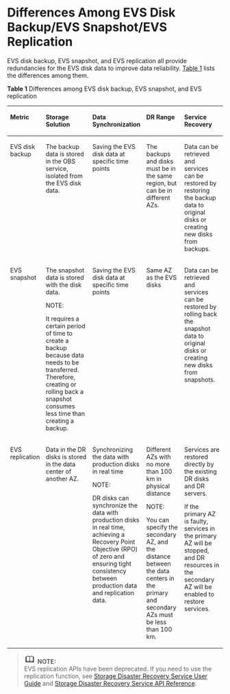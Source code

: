 # Differences Among EVS Disk Backup/EVS Snapshot/EVS Replication<a name="evs_01_0022"></a>

EVS disk backup, EVS snapshot, and EVS replication all provide redundancies for the EVS disk data to improve data reliability.  [Table 1](#table20229141185044)  lists the differences among them.

**Table  1**  Differences among EVS disk backup, EVS snapshot, and EVS replication

<a name="table20229141185044"></a>
<table><thead align="left"><tr id="row15865513185044"><th class="cellrowborder" valign="top" width="16.43%" id="mcps1.2.6.1.1"><p id="p23234826185044"><a name="p23234826185044"></a><a name="p23234826185044"></a>Metric</p>
</th>
<th class="cellrowborder" valign="top" width="22.82%" id="mcps1.2.6.1.2"><p id="p2972717185044"><a name="p2972717185044"></a><a name="p2972717185044"></a>Storage Solution</p>
</th>
<th class="cellrowborder" valign="top" width="22.82%" id="mcps1.2.6.1.3"><p id="p39463562185044"><a name="p39463562185044"></a><a name="p39463562185044"></a>Data Synchronization</p>
</th>
<th class="cellrowborder" valign="top" width="17.93%" id="mcps1.2.6.1.4"><p id="p42431943185044"><a name="p42431943185044"></a><a name="p42431943185044"></a>DR Range</p>
</th>
<th class="cellrowborder" valign="top" width="20%" id="mcps1.2.6.1.5"><p id="p14435340185044"><a name="p14435340185044"></a><a name="p14435340185044"></a>Service Recovery</p>
</th>
</tr>
</thead>
<tbody><tr id="row62809202185044"><td class="cellrowborder" valign="top" width="16.43%" headers="mcps1.2.6.1.1 "><p id="p54380567185044"><a name="p54380567185044"></a><a name="p54380567185044"></a>EVS disk backup</p>
</td>
<td class="cellrowborder" valign="top" width="22.82%" headers="mcps1.2.6.1.2 "><p id="p42749784185044"><a name="p42749784185044"></a><a name="p42749784185044"></a>The backup data is stored in the OBS service, isolated from the EVS disk data.</p>
</td>
<td class="cellrowborder" valign="top" width="22.82%" headers="mcps1.2.6.1.3 "><p id="p36687371185155"><a name="p36687371185155"></a><a name="p36687371185155"></a>Saving the EVS disk data at specific time points</p>
</td>
<td class="cellrowborder" valign="top" width="17.93%" headers="mcps1.2.6.1.4 "><p id="p33395921185044"><a name="p33395921185044"></a><a name="p33395921185044"></a>The backups and disks must be in the same region, but can be in different AZs.</p>
</td>
<td class="cellrowborder" valign="top" width="20%" headers="mcps1.2.6.1.5 "><p id="p55913259185228"><a name="p55913259185228"></a><a name="p55913259185228"></a>Data can be retrieved and services can be restored by restoring the backup data to original disks or creating new disks from backups.</p>
</td>
</tr>
<tr id="row52218143185044"><td class="cellrowborder" valign="top" width="16.43%" headers="mcps1.2.6.1.1 "><p id="p1811200185044"><a name="p1811200185044"></a><a name="p1811200185044"></a>EVS snapshot</p>
</td>
<td class="cellrowborder" valign="top" width="22.82%" headers="mcps1.2.6.1.2 "><p id="p4522786718532"><a name="p4522786718532"></a><a name="p4522786718532"></a>The snapshot data is stored with the disk data.</p>
<div class="note" id="note439761918532"><a name="note439761918532"></a><a name="note439761918532"></a><span class="notetitle"> NOTE: </span><div class="notebody"><p id="p3957857618532"><a name="p3957857618532"></a><a name="p3957857618532"></a>It requires a certain period of time to create a backup because data needs to be transferred. Therefore, creating or rolling back a snapshot consumes less time than creating a backup.</p>
</div></div>
</td>
<td class="cellrowborder" valign="top" width="22.82%" headers="mcps1.2.6.1.3 "><p id="p5975691185310"><a name="p5975691185310"></a><a name="p5975691185310"></a>Saving the EVS disk data at specific time points</p>
</td>
<td class="cellrowborder" valign="top" width="17.93%" headers="mcps1.2.6.1.4 "><p id="p63972361185316"><a name="p63972361185316"></a><a name="p63972361185316"></a>Same AZ as the EVS disks</p>
</td>
<td class="cellrowborder" valign="top" width="20%" headers="mcps1.2.6.1.5 "><p id="p1833826517212"><a name="p1833826517212"></a><a name="p1833826517212"></a>Data can be retrieved and services can be restored by rolling back the snapshot data to original disks or creating new disks from snapshots.</p>
</td>
</tr>
<tr id="row2633138185044"><td class="cellrowborder" valign="top" width="16.43%" headers="mcps1.2.6.1.1 "><p id="p11957608185044"><a name="p11957608185044"></a><a name="p11957608185044"></a>EVS replication</p>
</td>
<td class="cellrowborder" valign="top" width="22.82%" headers="mcps1.2.6.1.2 "><p id="p29042228185044"><a name="p29042228185044"></a><a name="p29042228185044"></a>Data in the DR disks is stored in the data center of another AZ.</p>
</td>
<td class="cellrowborder" valign="top" width="22.82%" headers="mcps1.2.6.1.3 "><p id="p46269656185359"><a name="p46269656185359"></a><a name="p46269656185359"></a>Synchronizing the data with production disks in real time</p>
<div class="note" id="note13773726185359"><a name="note13773726185359"></a><a name="note13773726185359"></a><span class="notetitle"> NOTE: </span><div class="notebody"><p id="p56854676185359"><a name="p56854676185359"></a><a name="p56854676185359"></a>DR disks can synchronize the data with production disks in real time, achieving a Recovery Point Objective (RPO) of zero and ensuring tight consistency between production data and replication data.</p>
</div></div>
</td>
<td class="cellrowborder" valign="top" width="17.93%" headers="mcps1.2.6.1.4 "><p id="p441147185452"><a name="p441147185452"></a><a name="p441147185452"></a>Different AZs with no more than 100 km in physical distance</p>
<div class="note" id="note3970330185452"><a name="note3970330185452"></a><a name="note3970330185452"></a><span class="notetitle"> NOTE: </span><div class="notebody"><p id="p35732974185452"><a name="p35732974185452"></a><a name="p35732974185452"></a>You can specify the secondary AZ, and the distance between the data centers in the primary and secondary AZs must be less than 100 km.</p>
</div></div>
</td>
<td class="cellrowborder" valign="top" width="20%" headers="mcps1.2.6.1.5 "><p id="p4615848215626"><a name="p4615848215626"></a><a name="p4615848215626"></a>Services are restored directly by the existing DR disks and DR servers.</p>
<p id="p64436640185044"><a name="p64436640185044"></a><a name="p64436640185044"></a>If the primary AZ is faulty, services in the primary AZ will be stopped, and DR resources in the secondary AZ will be enabled to restore services.</p>
</td>
</tr>
</tbody>
</table>

>![](public_sys-resources/icon-note.gif) **NOTE:**   
>EVS replication APIs have been deprecated. If you need to use the replication function, see  [Storage Disaster Recovery Service User Guide](https://docs.otc.t-systems.com/en-us/usermanual/sdrs/en-us_topic_0125068221.html)  and  [Storage Disaster Recovery Service API Reference](https://docs.otc.t-systems.com/en-us/api/sdrs/en-us_topic_0108184470.html).  

